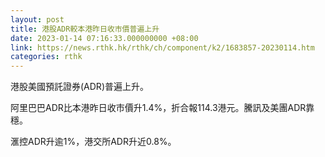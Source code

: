 ```yaml
---
layout: post
title: 港股ADR較本港昨日收市價普遍上升
date: 2023-01-14 07:16:33.000000000 +08:00
link: https://news.rthk.hk/rthk/ch/component/k2/1683857-20230114.htm
categories: rthk
---
```


港股美國預託證券(ADR)普遍上升。

阿里巴巴ADR比本港昨日收市價升1.4%，折合報114.3港元。騰訊及美團ADR靠穩。

滙控ADR升逾1%，港交所ADR升近0.8%。
